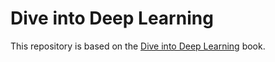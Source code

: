 # Dive into Deep Learning
This repository is based on the [Dive into Deep Learning](https://d2l.ai/) book.

